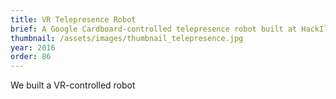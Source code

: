 ```yaml
---
title: VR Telepresence Robot
brief: A Google Cardboard-controlled telepresence robot built at HackIllinois.
thumbnail: /assets/images/thumbnail_telepresence.jpg
year: 2016
order: 86
---
```


We built a VR-controlled robot
